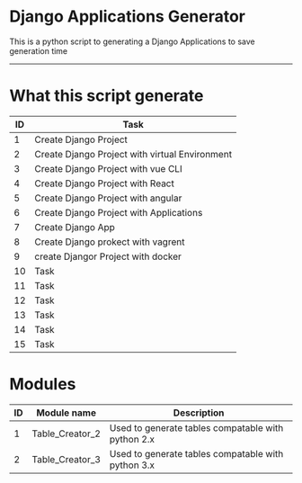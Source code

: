 # Django Applications Generator

This is a python script to generating a Django Applications
to save generation time

<hr>

# What this script generate

| ID  | Task                                           |
| --- | ---------------------------------------------- |
| 1   | Create Django Project                          |
| 2   | Create Django Project with virtual Environment |
| 3   | Create Django Project with vue CLI             |
| 4   | Create Django Project with React               |
| 5   | Create Django Project with angular             |
| 6   | Create Django Project with Applications        |
| 7   | Create Django App                              |
| 8   | Create Django prokect with vagrent             |
| 9   | create Djangor Project with docker             |
| 10  | Task                                           |
| 11  | Task                                           |
| 12  | Task                                           |
| 13  | Task                                           |
| 14  | Task                                           |
| 15  | Task                                           |

# Modules

| ID  | Module name     | Description                                        |
| --- | --------------- | -------------------------------------------------- |
| 1   | Table_Creator_2 | Used to generate tables compatable with python 2.x |
| 2   | Table_Creator_3 | Used to generate tables compatable with python 3.x |
